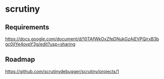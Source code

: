 # scrutiny

## Requirements
https://docs.google.com/document/d/10TAfWkOxZfeDNukGzAiEVPQirxB3bgc0jIYe4ovpY3g/edit?usp=sharing

## Roadmap
https://github.com/scrutinydebugger/scrutiny/projects/1
